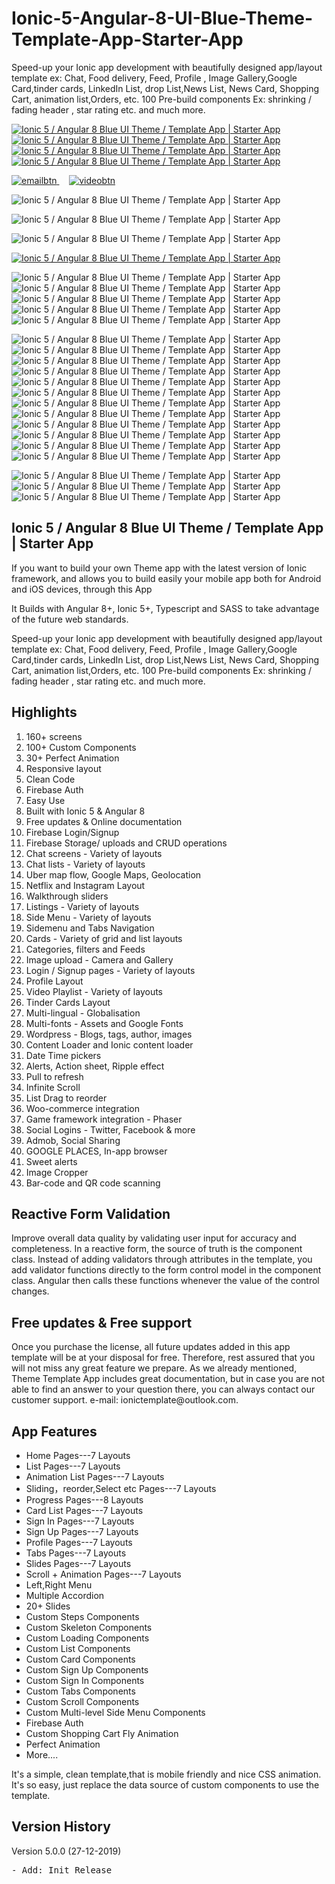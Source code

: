 # Ionic-5-Angular-8-UI-Blue-Theme-Template-App-Starter-App
Speed-up your Ionic app development with beautifully designed app/layout template ex: Chat, Food delivery, Feed, Profile , Image Gallery,Google Card,tinder cards, LinkedIn List, drop List,News List, News Card, Shopping Cart, animation list,Orders, etc. 100 Pre-build components Ex: shrinking / fading header , star rating etc. and much more.

<p>
    <a href="http://bit.ly/2MxB9mt" target="_blank">
        <img src="https://i.ibb.co/6Bfh4Jd/03android.jpg"
             alt="Ionic 5 / Angular 8 Blue UI Theme / Template App | Starter App" border="0">
    </a>
    <a href="https://play.google.com/store/apps/details?id=io.ionic.com.start_template_blue_myApp990004"
       target="_blank">
        <img src="https://i.ibb.co/qdC6HNd/qrcodegoogle.jpg"
             alt="Ionic 5 / Angular 8 Blue UI Theme / Template App | Starter App" border="0">
    </a>
    <a href="http://preview.codecanyon.net/item/ionic-5-angular-8-ui-blue-theme-template-app-starter-app/full_screen_preview/25179998"
       target="_blank">
        <img src="https://i.ibb.co/RzR2rq5/document1.jpg"
             alt="Ionic 5 / Angular 8 Blue UI Theme / Template App | Starter App" border="0">
    </a>
    <a href="https://codecanyon.net/user/captain96778" target="_blank">
        <img src="https://i.ibb.co/0nVhJKy/follow.jpg"
             alt="Ionic 5 / Angular 8 Blue UI Theme / Template App | Starter App" border="0">
    </a>
</p>

<p>
    <a href="mailto:ionictemplate@outlook.com">
        <img src="https://i.ibb.co/sRS5npT/emailbtn.png" alt="emailbtn" border="0">
    </a>
    &nbsp;&nbsp;&nbsp;
    <a href="https://youtu.be/BqDLbsqp5qw" target="_blank">
        <img src="https://i.ibb.co/YhbBCDm/videobtn.png" alt="videobtn" border="0">
    </a>
</p>


<img src="https://i.ibb.co/Gs4PtZd/previewdemo.gif" alt="Ionic 5 / Angular 8 Blue UI Theme / Template App | Starter App"
     border="0">

<img alt="Ionic 5 / Angular 8 Blue UI Theme / Template App | Starter App"
     src="https://i.ibb.co/JFY6LTf/01introduce.jpg"/>

<img alt="Ionic 5 / Angular 8 Blue UI Theme / Template App | Starter App"
     src="https://i.ibb.co/BLzT8vH/02feature.jpg"/>

<a href="https://help-ionic-template.firebaseapp.com/" target="_blank">
    <img alt="Ionic 5 / Angular 8 Blue UI Theme / Template App | Starter App"
         src="https://i.ibb.co/NmdKHhg/05ducument.jpg"/>
</a>


<img alt="Ionic 5 / Angular 8 Blue UI Theme / Template App | Starter App"
     src="https://i.ibb.co/bRq0z72/06sass.jpg"/>
<img alt="Ionic 5 / Angular 8 Blue UI Theme / Template App | Starter App"
     src="https://i.ibb.co/vwxKPd8/07layout.jpg"/>
<img alt="Ionic 5 / Angular 8 Blue UI Theme / Template App | Starter App"
     src="https://i.ibb.co/sFTXztD/08animation.jpg"/>
<img alt="Ionic 5 / Angular 8 Blue UI Theme / Template App | Starter App"
     src="https://i.ibb.co/TBQ6Tgy/09template.jpg"/>
<img alt="Ionic 5 / Angular 8 Blue UI Theme / Template App | Starter App"
     src="https://i.ibb.co/LJFv6yJ/10introduce.jpg"/>


<img src="https://i.ibb.co/6rJXK0k/preview01.gif" alt="Ionic 5 / Angular 8 Blue UI Theme / Template App | Starter App"
     border="0">
<img src="https://i.ibb.co/DzPYLxJ/preview02.gif" alt="Ionic 5 / Angular 8 Blue UI Theme / Template App | Starter App"
     border="0">
<img src="https://i.ibb.co/MPqjDpF/preview03.gif" alt="Ionic 5 / Angular 8 Blue UI Theme / Template App | Starter App"
     border="0">
<img src="https://i.ibb.co/mHFKjrn/preview04.gif" alt="Ionic 5 / Angular 8 Blue UI Theme / Template App | Starter App"
     border="0">
<img src="https://i.ibb.co/LYQbhSd/preview05.gif" alt="Ionic 5 / Angular 8 Blue UI Theme / Template App | Starter App"
     border="0">
<img src="https://i.ibb.co/XY1DwkC/preview06.gif" alt="Ionic 5 / Angular 8 Blue UI Theme / Template App | Starter App"
     border="0">
<img src="https://i.ibb.co/cDk5m9w/preview07.gif" alt="Ionic 5 / Angular 8 Blue UI Theme / Template App | Starter App"
     border="0">
<img src="https://i.ibb.co/DzStPHd/preview08.gif" alt="Ionic 5 / Angular 8 Blue UI Theme / Template App | Starter App"
     border="0">
<img src="https://i.ibb.co/xScYx3z/preview09.gif" alt="Ionic 5 / Angular 8 Blue UI Theme / Template App | Starter App"
     border="0">
<img src="https://i.ibb.co/sFDWdNj/preview10.gif" alt="Ionic 5 / Angular 8 Blue UI Theme / Template App | Starter App"
     border="0">
<img src="https://i.ibb.co/RHrMBhX/preview11.gif" alt="Ionic 5 / Angular 8 Blue UI Theme / Template App | Starter App"
     border="0">
<img src="https://i.ibb.co/D9GDWbD/preview12.gif" alt="Ionic 5 / Angular 8 Blue UI Theme / Template App | Starter App"
     border="0">


<img alt="Ionic 5 / Angular 8 Blue UI Theme / Template App | Starter App"
     src="https://i.ibb.co/GJSYkBW/11preview.jpg"/>
<img alt="Ionic 5 / Angular 8 Blue UI Theme / Template App | Starter App"
     src="https://i.ibb.co/hWHQfXD/12apppreview.jpg"/>
<img alt="Ionic 5 / Angular 8 Blue UI Theme / Template App | Starter App"
     src="https://app-ionic-publish-assets.firebaseapp.com/assets/blue/15helper.jpg"/>


<h2><strong> Ionic 5 / Angular 8 Blue UI Theme / Template App | Starter App</strong></h2>
<p>If you want to build your own Theme app with the latest version of Ionic framework,
    and allows you to build easily your mobile app both for Android and iOS devices, through this App<p>
<p> It Builds with Angular 8+, Ionic 5+, Typescript and SASS to take advantage of the future web standards.</p>
<p>
    Speed-up your Ionic app development with beautifully designed app/layout template ex: Chat, Food delivery, Feed,
    Profile , Image Gallery,Google Card,tinder cards, LinkedIn List, drop List,News List, News Card, Shopping Cart,
    animation list,Orders, etc.
    100 Pre-build components Ex: shrinking / fading header , star rating etc. and much
    more.
</p>


<h2><strong>Highlights</strong></h2>
<ol>
    <li>160+ screens</li>
    <li>100+ Custom Components</li>
    <li>30+ Perfect Animation</li>
    <li>Responsive layout</li>
    <li>Clean Code</li>
    <li>Firebase Auth</li>
    <li>Easy Use</li>
    <li>Built with Ionic 5 &amp; Angular 8</li>
    <li>Free updates &amp; Online documentation</li>
    <li> Firebase Login/Signup</li>
    <li>Firebase Storage/ uploads and CRUD operations</li>
    <li>Chat screens - Variety of layouts</li>
    <li>Chat lists - Variety of layouts</li>
    <li> Uber map flow, Google Maps, Geolocation</li>
    <li>Netflix and Instagram Layout</li>
    <li> Walkthrough sliders</li>
    <li> Listings - Variety of layouts</li>
    <li>Side Menu - Variety of layouts</li>
    <li>Sidemenu and Tabs Navigation</li>
    <li>Cards - Variety of grid and list layouts</li>
    <li> Categories, filters and Feeds</li>
    <li> Image upload - Camera and Gallery</li>
    <li> Login / Signup pages - Variety of layouts</li>
    <li> Profile Layout</li>
    <li> Video Playlist - Variety of layouts</li>
    <li> Tinder Cards Layout</li>
    <li> Multi-lingual - Globalisation</li>
    <li> Multi-fonts - Assets and Google Fonts</li>
    <li> Wordpress - Blogs, tags, author, images</li>
    <li> Content Loader and Ionic content loader</li>
    <li> Date Time pickers</li>
    <li> Alerts, Action sheet, Ripple effect</li>
    <li> Pull to refresh</li>
    <li>Infinite Scroll</li>
    <li> List Drag to reorder</li>
    <li>Woo-commerce integration</li>
    <li>Game framework integration - Phaser</li>
    <li>Social Logins - Twitter, Facebook & more</li>
    <li>Admob, Social Sharing</li>
    <li>GOOGLE PLACES, In-app browser</li>
    <li>Sweet alerts</li>
    <li>Image Cropper</li>
    <li>Bar-code and QR code scanning</li>
</ol>

<h2><strong>Reactive Form Validation</strong></h2>
<p>Improve overall data quality by validating user input for accuracy and completeness.
    In a reactive form, the source of truth is the component class. Instead of adding validators through attributes in
    the template, you add validator functions directly to the form control model in the component class. Angular then
    calls these functions whenever the value of the control changes.
<p>


<h2><strong>Free updates & Free support</strong></h2>
<p>Once you purchase the license, all future updates added in this app template will
    be at your disposal for free. Therefore, rest assured that you will not miss any
    great feature we prepare. As we already mentioned, Theme Template App includes great documentation,
    but in case you are not able to find an answer to your question there,
    you can always contact our customer support.
    e-mail: ionictemplate@outlook.com.<p>


<h2><strong>App Features</strong></h2>
<ul>
    <li>Home Pages---7 Layouts</li>
    <li>List Pages---7 Layouts</li>
    <li>Animation List Pages---7 Layouts</li>
    <li>Sliding，reorder,Select etc Pages---7 Layouts</li>
    <li>Progress Pages---8 Layouts</li>
    <li>Card List Pages---7 Layouts</li>
    <li>Sign In Pages---7 Layouts</li>
    <li>Sign Up Pages---7 Layouts</li>
    <li>Profile Pages---7 Layouts</li>
    <li>Tabs Pages---7 Layouts</li>
    <li>Slides Pages---7 Layouts</li>
    <li>Scroll + Animation Pages---7 Layouts</li>
    <li>Left,Right Menu</li>
    <li>Multiple Accordion</li>
    <li>20+ Slides</li>
    <li>Custom Steps Components</li>
    <li>Custom Skeleton Components</li>
    <li>Custom Loading Components</li>
    <li>Custom List Components</li>
    <li>Custom Card Components</li>
    <li>Custom Sign Up Components</li>
    <li>Custom Sign In Components</li>
    <li>Custom Tabs Components</li>
    <li>Custom Scroll Components</li>
    <li>Custom Multi-level Side Menu Components</li>
    <li>Firebase Auth</li>
    <li>Custom Shopping Cart Fly Animation</li>
    <li>Perfect Animation</li>
    <li>More....</li>
</ul>
<p>It's a simple, clean template,that is mobile friendly and nice CSS animation.
    It's so easy, just replace the data source of custom components to use the template.</p>

<h2><strong>Version History</strong></h2>
<p>Version 5.0.0 (27-12-2019)</p>
<pre>
- Add: Init Release
</pre>

